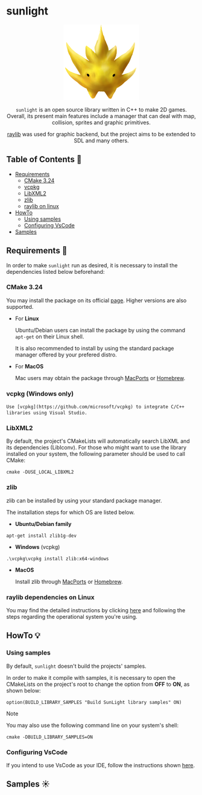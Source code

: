 # sunlight

<div align="center">
<img src="https://github.com/Nikkochocho/sunlight/blob/main/resources/sunny.png" alt="sunlight logo" title="sunny">

`sunlight` is an open source library written in C++ to make 2D games. Overall, its present main features include a manager that can deal with map, collision, sprites and graphic primitives.

[raylib](https://www.raylib.com/) was used for graphic backend, but the project aims to be extended to SDL and many others.
</div>

## Table of Contents :pushpin:
* [Requirements](#requirements-memo)
    - [CMake 3.24](#cmake-324)
    - [vcpkg](#vcpkg-windows-only)
    - [LibXML2](#libxml2)
    - [zlib](#zlib)
    - [raylib on linux](#raylib-dependencies-on-linux)
* [HowTo](#howto-bulb)
    - [Using samples](#using-samples)
    - [Configuring VsCode](#configuring-vscode)
* [Samples](#samples-sunny)

## Requirements :memo:

In order to make `sunlight` run as desired, it is necessary to install the dependencies listed below beforehand:

### CMake 3.24 

You may install the package on its official [page](https://cmake.org/). Higher versions are also supported.

- For **Linux**

    Ubuntu/Debian users can install the package by using the command `apt-get` on their Linux shell.

    It is also recommended to install by using the standard package manager offered by your prefered distro.

- For **MacOS**

    Mac users may obtain the package through [MacPorts](https://www.macports.org/) or [Homebrew](https://brew.sh/).

### vcpkg (Windows only)

    Use [vcpkg](https://github.com/microsoft/vcpkg) to integrate C/C++ libraries using Visual Studio.

### LibXML2

By default, the project's CMakeLists will automatically search LibXML and its dependencies (LibIconv). For those who might want to use the library installed on your system, the following parameter should be used to call CMake:
```
cmake -DUSE_LOCAL_LIBXML2
```

### zlib

zlib can be installed by using your standard package manager.

The installation steps for which OS are listed below.

- **Ubuntu/Debian family**

```console
apt-get install zlib1g-dev
```

- **Windows** (vcpkg)

```console
.\vcpkg\vcpkg install zlib:x64-windows
```

- **MacOS**

    Install zlib through [MacPorts](https://www.macports.org/) or [Homebrew](https://brew.sh/).

### raylib dependencies on Linux

You may find the detailed instructions by clicking [here](https://github.com/raysan5/raylib/wiki/Working-on-GNU-Linux) and following the steps regarding the operational system you're using.

## HowTo :bulb:

### Using samples

By default, `sunlight` doesn't build the projects' samples. 

In order to make it compile with samples, it is necessary to open the CMakeLists on the project's root to change the option from **OFF** to **ON**, as shown below:
```
option(BUILD_LIBRARY_SAMPLES "Build SunLight library samples" ON)
```

>[!NOTE]
>You may also use the following command line on your system's shell:
>```shell
>cmake -DBUILD_LIBRARY_SAMPLES=ON
>```

### Configuring VsCode

If you intend to use VsCode as your IDE, follow the instructions shown [here](https://github.com/Nikkochocho/sunlight/tree/main/doc/vscode).

## Samples :sunny: